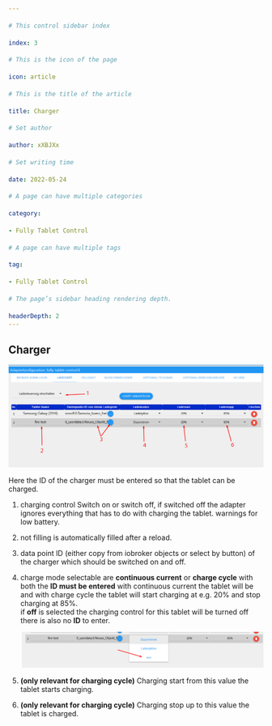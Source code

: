 ```yaml
---

# This control sidebar index

index: 3

# This is the icon of the page

icon: article

# This is the title of the article

title: Charger

# Set author

author: xXBJXx

# Set writing time

date: 2022-05-24

# A page can have multiple categories

category:

- Fully Tablet Control

# A page can have multiple tags

tag:

- Fully Tablet Control

# The page’s sidebar heading rendering depth.

headerDepth: 2
---
```


## Charger

![charger](../.vuepress/public/media/fully-tablet-control/charger.png)

Here the ID of the charger must be entered so that the tablet can be charged.

1. charging control Switch on or switch off, if switched off the adapter ignores everything that has to do with charging the tablet.
   warnings for low battery.

2. not filling is automatically filled after a reload.

3. data point ID (either copy from iobroker objects or select by button) of the charger which should be switched on and off.

4. charge mode selectable are **continuous current** or **charge cycle** with both the **ID must be entered** with continuous current the tablet will be
   and with charge cycle the tablet will start charging at e.g. 20% and stop charging at 85%. \
   if **off** is selected the charging control for this tablet will be turned off there is also no **ID** to enter.

   ![charger-mode](../.vuepress/public/media/fully-tablet-control/charger-mode.png)

5. **(only relevant for charging cycle)** Charging start from this value the tablet starts charging.

6. **(only relevant for charging cycle)** Charging stop up to this value the tablet is charged.
